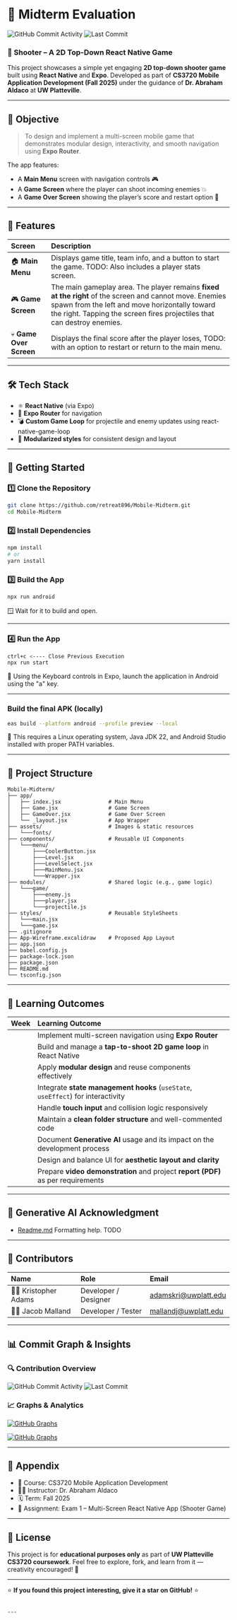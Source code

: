 # 🎯 Midterm Evaluation

![GitHub Commit Activity](https://img.shields.io/github/commit-activity/m/retreat896/Mobile-Midterm?color=blue&logo=github) ![Last Commit](https://img.shields.io/github/last-commit/retreat896/Mobile-Midterm?color=green)

### 🔫 Shooter – A 2D Top-Down React Native Game

This project showcases a simple yet engaging **2D top-down shooter game** built using **React Native** and **Expo**. Developed as part of **CS3720 Mobile Application Development (Fall 2025)** under the guidance of **Dr. Abraham Aldaco** at **UW Platteville**.

---

## 🎯 Objective

> To design and implement a multi-screen mobile game that demonstrates modular design, interactivity, and smooth navigation using **Expo Router**.

The app features:

* A **Main Menu** screen with navigation controls 🎮  
* A **Game Screen** where the player can shoot incoming enemies 💥  
* A **Game Over Screen** showing the player’s score and restart option 🧾

---

## 🧩 Features

| Screen | Description |
|:---|:---|
| 🏠 **Main Menu** | Displays game title, team info, and a button to start the game. TODO: Also includes a player stats screen.  |
| 🎮 **Game Screen** | The main gameplay area. The player remains **fixed at the right** of the screen and cannot move. Enemies spawn from the left and move horizontally toward the right. Tapping the screen fires projectiles that can destroy enemies. |
| 💀 **Game Over Screen** | Displays the final score after the player loses, TODO: with an option to restart or return to the main menu. |

---

## 🛠️ Tech Stack

* ⚛️ **React Native** (via Expo)
* 🧭 **Expo Router** for navigation
* 💣 **Custom Game Loop** for projectile and enemy updates using react-native-game-loop
* 🎨 **Modularized styles** for consistent design and layout

---

## 🚀 Getting Started

### 1️⃣ Clone the Repository

```bash
git clone https://github.com/retreat896/Mobile-Midterm.git
cd Mobile-Midterm
````

### 2️⃣ Install Dependencies

```bash
npm install
# or
yarn install
```

### 3️⃣ Build the App

```bash
npx run android
```

🪟 Wait for it to build and open.

---

### 4️⃣ Run the App

```bash
ctrl+c <---- Close Previous Execution
npx run start
```

📱 Using the Keyboard controls in Expo, launch the application in Android using the "a" key.

---

### Build the final APK (locally)

```bash
eas build --platform android --profile preview --local
```

📱 This requires a Linux operating system, Java JDK 22, and Android Studio installed with proper PATH variables.

---

## 📂 Project Structure

```
Mobile-Midterm/
├── app/
│   ├── index.jsx               # Main Menu
│   ├── Game.jsx                # Game Screen
│   ├── GameOver.jsx            # Game Over Screen
│   └── _layout.jsx             # App Wrapper
├── assets/                     # Images & static resources
│   └───fonts/
├── components/                 # Reusable UI Components
│   └───menu/
│       ├───CoolerButton.jsx
│       ├───Level.jsx
│       ├───LevelSelect.jsx
│       ├───MainMenu.jsx
│       └───Wrapper.jsx
├── modules/                    # Shared logic (e.g., game logic)
│   └───game/
│       ├───enemy.js
│       ├───player.jsx
│       └───projectile.js
├── styles/                     # Reusable StyleSheets
│   └───main.jsx
│   └───game.jsx
├── .gitignore
├── App-Wireframe.excalidraw    # Proposed App Layout
├── app.json
├── babel.config.js
├── package-lock.json
├── package.json
├── README.md
└── tsconfig.json
```

---

## 🧠 Learning Outcomes

| Week | Learning Outcome |
|:----:|:------------------|
|      | Implement multi-screen navigation using **Expo Router** |
|      | Build and manage a **tap-to-shoot 2D game loop** in React Native |
|      | Apply **modular design** and reuse components effectively |
|      | Integrate **state management hooks** (`useState`, `useEffect`) for interactivity |
|      | Handle **touch input** and collision logic responsively |
|      | Maintain a **clean folder structure** and well-commented code |
|      | Document **Generative AI** usage and its impact on the development process |
|      | Design and balance UI for **aesthetic layout and clarity** |
|      | Prepare **video demonstration** and project **report (PDF)** as per requirements |

---

## 🤖 Generative AI Acknowledgment

* [Readme.md](http://Readme.md) Formatting help. TODO

---

## 🤝 Contributors

| Name                   | Role                 | Email                                               |
| :--------------------- | :------------------- | :-------------------------------------------------- |
| 👩‍💻 Kristopher Adams | Developer / Designer | [adamskri@uwplatt.edu](mailto:adamskri@uwplatt.edu) |
| 👨‍💻 Jacob Malland    | Developer / Tester   | [mallandj@uwplatt.edu](mailto:mallandj@uwplatt.edu) |

---

## 📊 Commit Graph & Insights

### 🔍 Contribution Overview

![GitHub Commit Activity](https://img.shields.io/github/commit-activity/m/retreat896/Mobile-Midterm?color=blue\&logo=github) ![Last Commit](https://img.shields.io/github/last-commit/retreat896/Mobile-Midterm?color=green)

### 📈 Graphs & Analytics

[![GitHub Graphs](https://github-readme-activity-graph.vercel.app/graph?username=retreat896\&repo=Mobile-Midterm\&theme=react-dark)](https://github.com/retreat896/Mobile-Midterm)

[![GitHub Graphs](https://github-readme-activity-graph.vercel.app/graph?username=JMalland\&repo=Mobile-Midterm\&theme=react-dark)](https://github.com/retreat896/Mobile-Midterm)

---

## 🧾 Appendix

* 📘 Course: CS3720 Mobile Application Development
* 🧑‍🏫 Instructor: Dr. Abraham Aldaco
* 🗓️ Term: Fall 2025
* 🧩 Assignment: Exam 1 – Multi-Screen React Native App (Shooter Game)

---

## 🏁 License

This project is for **educational purposes only** as part of **UW Platteville CS3720 coursework**.
Feel free to explore, fork, and learn from it — creativity encouraged! 🚀

---

⭐ **If you found this project interesting, give it a star on GitHub!** ⭐

```

---
